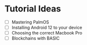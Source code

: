 # Tutorial Ideas

- [ ] Mastering PalmOS
- [ ] Installing Android 12 to your device
- [ ] Choosing the correct Macbook Pro
- [ ] Blockchains with BASIC
